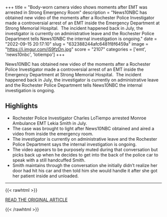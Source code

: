 +++
title = "Body-worn camera video shows moments after EMT was arrested in Strong Emergency Room"
description = "News10NBC has obtained new video of the moments after a Rochester Police Investigator made a controversial arrest of an EMT inside the Emergency Department at Strong Memorial Hospital.  The incident happened back in July, the investigator is currently on administrative leave and the Rochester Police Department tells News10NBC the internal investigation is ongoing."
date = "2022-09-15 20:17:10"
slug = "632388244afc6481f8f6459a"
image = "https://i.imgur.com/jS9fzDn.jpg"
score = "2107"
categories = ['emt', 'news10nbc', 'lotiempo']
+++

News10NBC has obtained new video of the moments after a Rochester Police Investigator made a controversial arrest of an EMT inside the Emergency Department at Strong Memorial Hospital.  The incident happened back in July, the investigator is currently on administrative leave and the Rochester Police Department tells News10NBC the internal investigation is ongoing.

## Highlights

- Rochester Police Investigator Charles LoTiempo arrested Monroe Ambulance EMT Lekia Smith in July.
- The case was brought to light after News10NBC obtained and aired a video from inside the emergency room.
- The investigator is currently on administrative leave and the Rochester Police Department says the internal investigation is ongoing.
- The video appears to be purposely muted during that conversation but picks back up when he decides to get into the back of the police car to speak with a still handcuffed Smith.
- Smith maintains through the conversation she initially didn’t realize her door had hit his car and then told him she would handle it after she got her patient inside and unloaded.

---

{{< rawhtml >}}
  <p class="article-category">
    <a target="_blank" href="https://www.whec.com/top-news/news10nbc-exclusive-body-worn-camera-video-shows-moments-after-emt-was-arrested-in-strong-emergency-room/">READ THE ORIGINAL ARTICLE</a>
  </p>
{{< /rawhtml >}}
